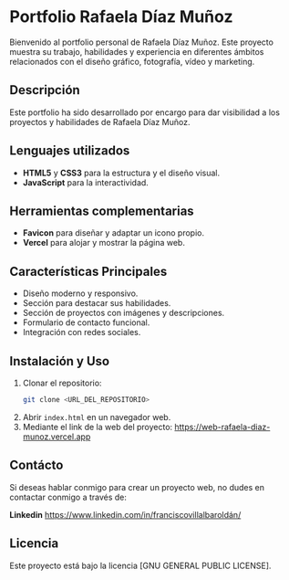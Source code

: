 # Portfolio Rafaela Díaz Muñoz

Bienvenido al portfolio personal de Rafaela Díaz Muñoz. Este proyecto muestra su trabajo, habilidades y experiencia en diferentes ámbitos relacionados con el diseño gráfico, fotografía, vídeo y marketing.

## Descripción

Este portfolio ha sido desarrollado por encargo para dar visibilidad a los proyectos y habilidades de Rafaela Díaz Muñoz.

## Lenguajes utilizados

- **HTML5** y **CSS3** para la estructura y el diseño visual.
- **JavaScript** para la interactividad.

## Herramientas complementarias

- **Favicon** para diseñar y adaptar un icono propio.
- **Vercel** para alojar y mostrar la página web.

## Características Principales

- Diseño moderno y responsivo.
- Sección para destacar sus habilidades.
- Sección de proyectos con imágenes y descripciones.
- Formulario de contacto funcional.
- Integración con redes sociales.

## Instalación y Uso

1. Clonar el repositorio:
   ```bash
   git clone <URL_DEL_REPOSITORIO>
   ```
2. Abrir `index.html` en un navegador web.
3. Mediante el link de la web del proyecto: https://web-rafaela-diaz-munoz.vercel.app

## Contácto

Si deseas hablar conmigo para crear un proyecto web, no dudes en contactar conmigo a través de:

**Linkedin** https://www.linkedin.com/in/franciscovillalbaroldán/

## Licencia

Este proyecto está bajo la licencia [GNU GENERAL PUBLIC LICENSE].
